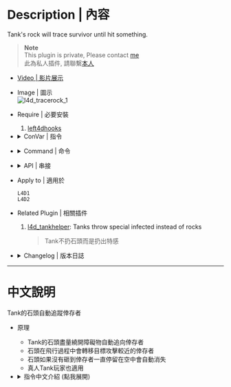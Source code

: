 # Description | 內容
Tank's rock will trace survivor until hit something.

> __Note__ <br/>
This plugin is private, Please contact [me](https://github.com/fbef0102/Game-Private_Plugin#私人插件列表-private-plugins-list)<br/>
此為私人插件, 請聯繫[本人](https://github.com/fbef0102/Game-Private_Plugin#私人插件列表-private-plugins-list)

* [Video | 影片展示](https://youtu.be/W45JutNDX0Q)

* Image | 圖示
	<br/>![l4d_tracerock_1](image/l4d_tracerock_1.gif)

* Require | 必要安裝
	1. [left4dhooks](https://forums.alliedmods.net/showthread.php?t=321696)

* <details><summary>ConVar | 指令</summary>

	* cfg/sourcemod/l4d_tracerock.cfg
		```php
		//  0=Disable, 1=Enable this plugin 
		l4d_tracerock_enable "1"

		// The chance of trace of rock [0-100](int)
		l4d_tracerock_chance "100"

		// Trace rock's speed
		l4d_tracerock_speed "300"

		// (L4D2) Set trace rock's glow type. 0 = OFF, 1 = OnUse (doesn't works well), 2 = OnLookAt (doesn't works well), 3 = Constant (better results)
		l4d_tracerock_glow_type "3"

		// (L4D2) Set trace rock's glow range
		l4d_tracerock_glow_range "1500"

		// (L4D2) Set trace rock's glow color. RGB Color255 - Red Green Blue. [-1 -1 -1: Random]
		l4d_tracerock_glow_color "-1 -1 -1"

		// (L4D2) Add a flashing effect on glowing trace rock.(0 = OFF, 1 = ON)
		l4d_tracerock_glow_flashing "1"

		// Set trace rock's self kill timer.
		l4d_tracerock_kill "30.0"

		// Trace rock update time interval.
		l4d_tracerock_time_interval "0.03"

		// Players with these flags have access to throw trace rock. (Empty = Everyone, -1: Nobody)
		l4d_tracerock_access_flag "z"
		```
</details>

* <details><summary>Command | 命令</summary>
	
	None
</details>

* <details><summary>API | 串接</summary>

	```c
	/**
	* @brief Called whenever tank already threw the trace rock
	*
	* @param tank			tank client index
	* @param rock			the rock entity index
	*
	* @noreturn
	*/
	forward void L4D_OnTraceRockCreated(int tank, int rock);
	```
</details>


* Apply to | 適用於
	```
	L4D1
	L4D2
	```

* Related Plugin | 相關插件
	1. [l4d_tankhelper](https://github.com/fbef0102/L4D1_2-Plugins/tree/master/l4d_tankhelper): Tanks throw special infected instead of rocks
		> Tank不扔石頭而是扔出特感

* <details><summary>Changelog | 版本日誌</summary>

	* v1.5h (2024-4-12)
		* Update cvars

	* v1.4h
		* Use left4dhooks to optimize code

	* v1.3h
		* Remake code
		* Add Glow (L4D2 only)
		* Add rock's self kill timer

	* v1.0
		* [By Pan Xiaohai](https://forums.alliedmods.net/showthread.php?t=134537)
</details>

- - - -
# 中文說明
Tank的石頭自動追蹤倖存者

* 原理
	* Tank的石頭盡量繞開障礙物自動追向倖存者
	* 石頭在飛行過程中會轉移目標攻擊較近的倖存者
	* 石頭如果沒有砸到倖存者一直停留在空中會自動消失
	* 真人Tank玩家也適用

* <details><summary>指令中文介紹 (點我展開)</summary>

	* cfg/sourcemod/l4d_tracerock.cfg
		```php
		//  0=關閉插件, 1=起動插件
		l4d_tracerock_enable "1"

		// Tank的石頭變成追蹤石頭的機率 [1-100]%
		l4d_tracerock_chance "100"

		// 追蹤石頭的飛行速度
		l4d_tracerock_speed "300"

		// (L4D2) 追蹤石頭的光圈型態. 0 = 關閉光圈, 1 = 使用時才發光 (沒捨用), 2 = 看到時才發光 (沒捨用), 3 = 隔牆發光 (建議使用此值)
		l4d_tracerock_glow_type "3"

		// (L4D2) 追蹤石頭的光圈發光範圍
		l4d_tracerock_glow_range "1500"

		// (L4D2) 追蹤石頭的光圈顏色，填入RGB三色 (三個數值介於0~255，需要空格) [-1 -1 -1 = 隨機顏色]
		l4d_tracerock_glow_color "-1 -1 -1"

		// (L4D2) 追蹤石頭的光圈會閃爍 (0 = 關閉, 1 = 開啟)
		l4d_tracerock_glow_flashing "1"

		// Tank丟出去的追蹤石頭，過了30秒之後沒砸中則自動銷毀
		l4d_tracerock_kill "30.0"

		// 更新追蹤石頭的時間間格 (間隔越短，越容易改變飛行軌跡精準砸中)
		l4d_tracerock_time_interval "0.03"

		// 擁有這些權限的玩家，才可以丟追蹤石頭 (留白 = 任何人都能, -1: 無人)
		l4d_tracerock_access_flag "z"
		```
</details>
